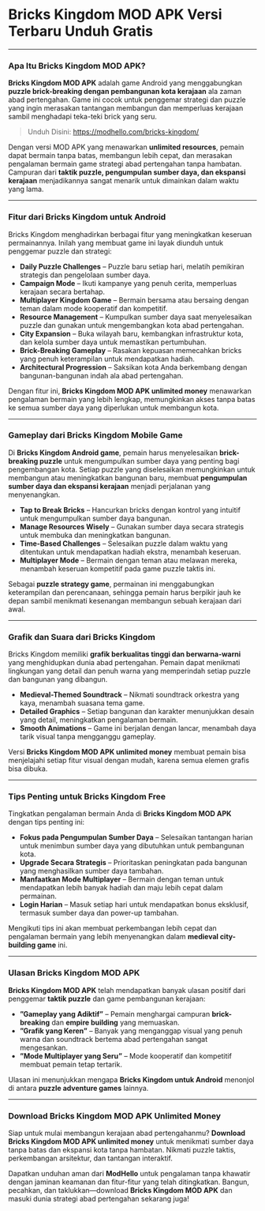 # Bricks Kingdom MOD APK Versi Terbaru Unduh Gratis

---

### Apa Itu Bricks Kingdom MOD APK?

**Bricks Kingdom MOD APK** adalah game Android yang menggabungkan **puzzle brick-breaking dengan pembangunan kota kerajaan** ala zaman abad pertengahan. Game ini cocok untuk penggemar strategi dan puzzle yang ingin merasakan tantangan membangun dan memperluas kerajaan sambil menghadapi teka-teki brick yang seru.

>Unduh Disini: https://modhello.com/bricks-kingdom/

Dengan versi MOD APK yang menawarkan **unlimited resources**, pemain dapat bermain tanpa batas, membangun lebih cepat, dan merasakan pengalaman bermain game strategi abad pertengahan tanpa hambatan. Campuran dari **taktik puzzle, pengumpulan sumber daya, dan ekspansi kerajaan** menjadikannya sangat menarik untuk dimainkan dalam waktu yang lama.

---

### Fitur dari Bricks Kingdom untuk Android

Bricks Kingdom menghadirkan berbagai fitur yang meningkatkan keseruan permainannya. Inilah yang membuat game ini layak diunduh untuk penggemar puzzle dan strategi:

- **Daily Puzzle Challenges** – Puzzle baru setiap hari, melatih pemikiran strategis dan pengelolaan sumber daya.
- **Campaign Mode** – Ikuti kampanye yang penuh cerita, memperluas kerajaan secara bertahap.
- **Multiplayer Kingdom Game** – Bermain bersama atau bersaing dengan teman dalam mode kooperatif dan kompetitif.
- **Resource Management** – Kumpulkan sumber daya saat menyelesaikan puzzle dan gunakan untuk mengembangkan kota abad pertengahan.
- **City Expansion** – Buka wilayah baru, kembangkan infrastruktur kota, dan kelola sumber daya untuk memastikan pertumbuhan.
- **Brick-Breaking Gameplay** – Rasakan kepuasan memecahkan bricks yang penuh keterampilan untuk mendapatkan hadiah.
- **Architectural Progression** – Saksikan kota Anda berkembang dengan bangunan-bangunan indah ala abad pertengahan.

Dengan fitur ini, **Bricks Kingdom MOD APK unlimited money** menawarkan pengalaman bermain yang lebih lengkap, memungkinkan akses tanpa batas ke semua sumber daya yang diperlukan untuk membangun kota.

---

### Gameplay dari Bricks Kingdom Mobile Game

Di **Bricks Kingdom Android game**, pemain harus menyelesaikan **brick-breaking puzzle** untuk mengumpulkan sumber daya yang penting bagi pengembangan kota. Setiap puzzle yang diselesaikan memungkinkan untuk membangun atau meningkatkan bangunan baru, membuat **pengumpulan sumber daya dan ekspansi kerajaan** menjadi perjalanan yang menyenangkan.

- **Tap to Break Bricks** – Hancurkan bricks dengan kontrol yang intuitif untuk mengumpulkan sumber daya bangunan.
- **Manage Resources Wisely** – Gunakan sumber daya secara strategis untuk membuka dan meningkatkan bangunan.
- **Time-Based Challenges** – Selesaikan puzzle dalam waktu yang ditentukan untuk mendapatkan hadiah ekstra, menambah keseruan.
- **Multiplayer Mode** – Bermain dengan teman atau melawan mereka, menambah keseruan kompetitif pada game puzzle taktis ini.

Sebagai **puzzle strategy game**, permainan ini menggabungkan keterampilan dan perencanaan, sehingga pemain harus berpikir jauh ke depan sambil menikmati kesenangan membangun sebuah kerajaan dari awal.

---

### Grafik dan Suara dari Bricks Kingdom

Bricks Kingdom memiliki **grafik berkualitas tinggi dan berwarna-warni** yang menghidupkan dunia abad pertengahan. Pemain dapat menikmati lingkungan yang detail dan penuh warna yang memperindah setiap puzzle dan bangunan yang dibangun.

- **Medieval-Themed Soundtrack** – Nikmati soundtrack orkestra yang kaya, menambah suasana tema game.
- **Detailed Graphics** – Setiap bangunan dan karakter menunjukkan desain yang detail, meningkatkan pengalaman bermain.
- **Smooth Animations** – Game ini berjalan dengan lancar, menambah daya tarik visual tanpa mengganggu gameplay.

Versi **Bricks Kingdom MOD APK unlimited money** membuat pemain bisa menjelajahi setiap fitur visual dengan mudah, karena semua elemen grafis bisa dibuka.

---

### Tips Penting untuk Bricks Kingdom Free

Tingkatkan pengalaman bermain Anda di **Bricks Kingdom MOD APK** dengan tips penting ini:

- **Fokus pada Pengumpulan Sumber Daya** – Selesaikan tantangan harian untuk menimbun sumber daya yang dibutuhkan untuk pembangunan kota.
- **Upgrade Secara Strategis** – Prioritaskan peningkatan pada bangunan yang menghasilkan sumber daya tambahan.
- **Manfaatkan Mode Multiplayer** – Bermain dengan teman untuk mendapatkan lebih banyak hadiah dan maju lebih cepat dalam permainan.
- **Login Harian** – Masuk setiap hari untuk mendapatkan bonus eksklusif, termasuk sumber daya dan power-up tambahan.

Mengikuti tips ini akan membuat perkembangan lebih cepat dan pengalaman bermain yang lebih menyenangkan dalam **medieval city-building game** ini.

---

### Ulasan Bricks Kingdom MOD APK

**Bricks Kingdom MOD APK** telah mendapatkan banyak ulasan positif dari penggemar **taktik puzzle** dan game pembangunan kerajaan:

- **”Gameplay yang Adiktif”** – Pemain menghargai campuran **brick-breaking** dan **empire building** yang memuaskan.
- **”Grafik yang Keren”** – Banyak yang menganggap visual yang penuh warna dan soundtrack bertema abad pertengahan sangat mengesankan.
- **”Mode Multiplayer yang Seru”** – Mode kooperatif dan kompetitif membuat pemain tetap tertarik.

Ulasan ini menunjukkan mengapa **Bricks Kingdom untuk Android** menonjol di antara **puzzle adventure games** lainnya.

---

### Download Bricks Kingdom MOD APK Unlimited Money

Siap untuk mulai membangun kerajaan abad pertengahanmu? **Download Bricks Kingdom MOD APK unlimited money** untuk menikmati sumber daya tanpa batas dan ekspansi kota tanpa hambatan. Nikmati puzzle taktis, perkembangan arsitektur, dan tantangan interaktif.

Dapatkan unduhan aman dari **ModHello** untuk pengalaman tanpa khawatir dengan jaminan keamanan dan fitur-fitur yang telah ditingkatkan. Bangun, pecahkan, dan taklukkan—download **Bricks Kingdom MOD APK** dan masuki dunia strategi abad pertengahan sekarang juga!
